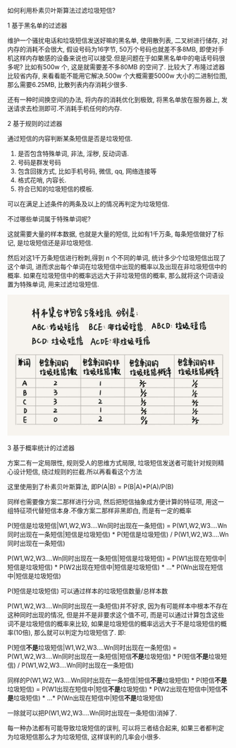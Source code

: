 如何利用朴素贝叶斯算法过滤垃圾短信?

1 基于黑名单的过滤器

维护一个骚扰电话和垃圾短信发送好嘛的黑名单, 使用散列表, 二叉树进行储存, 对内存的消耗不会很大, 假设号码为16字节, 50万个号码也就差不多8MB, 即使对手机这样内存敏感的设备来说也可以接受.但是问题在于如果黑名单中的电话号码很多呢? 比如有500w 个, 这是就需要差不多80MB 的空间了. 比较大了.布隆过滤器比较省内存, 来看看能不能用它解决.500w 个大概需要5000w 大小的二进制位图, 那么需要6.25MB, 比散列表内存消耗少很多.

还有一种时间换空间的办法, 将内存的消耗优化到极致, 将黑名单放在服务器上, 发送请求去检测即可.不消耗手机任何的内存.

2 基于规则的过滤器

通过短信的内容判断某条短信是否是垃圾短信.

1. 是否包含特殊单词, 非法, 淫秽, 反动词语.
2. 号码是群发号码
3. 包含回拨方式, 比如手机号码, 微信, qq, 网络连接等
4. 格式花哨, 内容长.
5. 符合已知的垃圾短信的模板.

可以在满足上述条件的两条及以上的情况再判定为垃圾短信.

不过哪些单词属于特殊单词呢?

这就需要大量的样本数据, 也就是大量的短信, 比如有1千万条, 每条短信做好了标记, 是垃圾短信还是非垃圾短信.

然后对这1千万条短信进行粉刺,得到 n 个不同的单词, 统计多少个垃圾短信出现了这个单词, 进而求出每个单词在垃圾短信中出现的概率以及出现在非垃圾短信中的概率. 如果在垃圾短信中的概率远远大于非垃圾短信的概率, 那么就将这个词语设置为特殊单词, 用来过滤垃圾短信.

![](/img/probability.jpeg)

3 基于概率统计的过滤器

方案二有一定局限性, 规则受人的思维方式局限, 垃圾短信发送者可能针对规则精心设计短信, 绕过规则的拦截.所以再看看这个方法

这里使用到了朴素贝叶斯算法, 即P(A|B) = P(B|A)*P(A)/P(B)

同样也需要像方案二那样进行分词, 然后把短信抽象成方便计算的特征项, 用这一组特征项代替短信本身.不像方案二那样非黑即白, 而是有一定的概率

P(短信是垃圾短信|W1,W2,W3....Wn同时出现在一条短信) = P(W1,W2,W3....Wn同时出现在一条短信|短信是垃圾短信) * P(短信是垃圾短信) / P(W1,W2,W3....Wn同时出现在一条短信) 

P(W1,W2,W3....Wn同时出现在一条短信|短信是垃圾短信) = P(W1出现在短信中|短信是垃圾短信) * P(W2出现在短信中|短信是垃圾短信) * ...* P(Wn出现在短信中|短信是垃圾短信)

P(短信是垃圾短信) 可以通过样本的垃圾短信数量/总样本数

P(W1,W2,W3....Wn同时出现在一条短信)并不好求, 因为有可能样本中根本不存在这种同时出现的情况, 但是并不是非要求这个值不可, 而是可以通过计算包含这些词不是垃圾短信的概率来比较, 如果是垃圾短信的概率远远大于不是垃圾短信的概率(10倍), 那么就可以判定为垃圾短信了. 即:

P(短信**不是**垃圾短信|W1,W2,W3....Wn同时出现在一条短信) = P(W1,W2,W3....Wn同时出现在一条短信|短信**不是**垃圾短信) * P(短信**不是**垃圾短信) / P(W1,W2,W3....Wn同时出现在一条短信) 

同样的P(W1,W2,W3....Wn同时出现在一条短信|短信**不是**垃圾短信) * P(短信**不是**垃圾短信) = P(W1出现在短信中|短信**不是**垃圾短信) * P(W2出现在短信中|短信**不是**垃圾短信) * ...* P(Wn出现在短信中|短信**不是**垃圾短信)

一除就可以把P(W1,W2,W3....Wn同时出现在一条短信)消掉了.

每一种办法都有可能导致垃圾短信的误判, 可以将三者结合起来, 如果三者都判定为垃圾短信那么才为垃圾短信, 这样误判的几率会小很多.